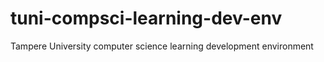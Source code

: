 # tuni-compsci-learning-dev-env
Tampere University computer science learning development environment
